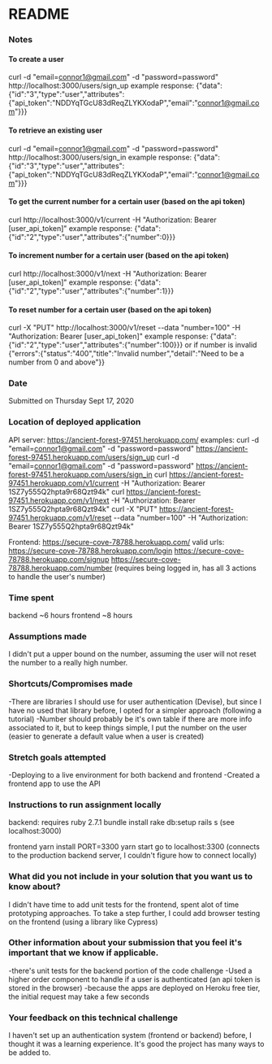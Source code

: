 # README

### Notes
#### To create a user

curl -d "email=connor1@gmail.com" -d "password=password" http://localhost:3000/users/sign_up
example response: {"data":{"id":"3","type":"user","attributes":{"api_token":"NDDYqTGcU83dReqZLYKXodaP","email":"connor1@gmail.com"}}}

#### To retrieve an existing user

curl -d "email=connor1@gmail.com" -d "password=password" http://localhost:3000/users/sign_in
example response: {"data":{"id":"3","type":"user","attributes":{"api_token":"NDDYqTGcU83dReqZLYKXodaP","email":"connor1@gmail.com"}}}

#### To get the current number for a certain user (based on the api token)

curl http://localhost:3000/v1/current -H "Authorization: Bearer [user_api_token]"
example response: {"data":{"id":"2","type":"user","attributes":{"number":0}}}

#### To increment number for a certain user (based on the api token)

curl http://localhost:3000/v1/next -H "Authorization: Bearer [user_api_token]"
example response: {"data":{"id":"2","type":"user","attributes":{"number":1}}}

#### To reset number for a certain user (based on the api token)

curl -X "PUT" http://localhost:3000/v1/reset --data "number=100" -H "Authorization: Bearer [user_api_token]"
example response: {"data":{"id":"2","type":"user","attributes":{"number":100}}}
or if number is invalid {"errors":{"status":"400","title":"Invalid number","detail":"Need to be a number from 0 and above"}}

### Date
Submitted on Thursday Sept 17, 2020

### Location of deployed application
API server: https://ancient-forest-97451.herokuapp.com/
examples:
curl -d "email=connor1@gmail.com" -d "password=password" https://ancient-forest-97451.herokuapp.com/users/sign_up
curl -d "email=connor1@gmail.com" -d "password=password" https://ancient-forest-97451.herokuapp.com/users/sign_in
curl https://ancient-forest-97451.herokuapp.com/v1/current -H "Authorization: Bearer 1SZ7y555Q2hpta9r68Qzt94k"
curl https://ancient-forest-97451.herokuapp.com/v1/next -H "Authorization: Bearer 1SZ7y555Q2hpta9r68Qzt94k"
curl -X "PUT" https://ancient-forest-97451.herokuapp.com/v1/reset --data "number=100" -H "Authorization: Bearer 1SZ7y555Q2hpta9r68Qzt94k"

Frontend:
https://secure-cove-78788.herokuapp.com/
valid urls:
https://secure-cove-78788.herokuapp.com/login
https://secure-cove-78788.herokuapp.com/signup
https://secure-cove-78788.herokuapp.com/number (requires being logged in, has all 3 actions to handle the user's number)


### Time spent
backend ~6 hours
frontend ~8 hours

### Assumptions made
I didn't put a upper bound on the number, assuming the user will not reset the number to a really high number.

### Shortcuts/Compromises made
-There are libraries I should use for user authentication (Devise), but since I have no used that library before,
I opted for a simpler approach (following a tutorial)
-Number should probably be it's own table if there are more info associated to it, but to keep things simple,
I put the number on the user (easier to generate a default value when a user is created)

### Stretch goals attempted
-Deploying to a live environment for both backend and frontend
-Created a frontend app to use the API

### Instructions to run assignment locally
backend: requires ruby 2.7.1
bundle install
rake db:setup
rails s (see localhost:3000)

frontend
yarn install
PORT=3300 yarn start
go to localhost:3300 (connects to the production backend server, I couldn't figure how to connect locally)

### What did you not include in your solution that you want us to know about?
I didn't have time to add unit tests for the frontend, spent alot of time prototyping approaches.
To take a step further, I could add browser testing on the frontend (using a library like Cypress)

### Other information about your submission that you feel it's important that we know if applicable.
-there's unit tests for the backend portion of the code challenge
-Used a higher order component to handle if a user is authenticated (an api token is stored in the browser)
-because the apps are deployed on Heroku free tier, the initial request may take a few seconds

### Your feedback on this technical challenge
I haven't set up an authentication system (frontend or backend) before, I thought it was a learning experience.
It's good the project has many ways to be added to.